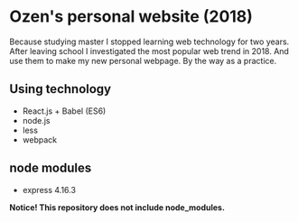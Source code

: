 # Ozen's personal website (2018)
Because studying master I stopped learning web technology for two years.
After leaving school I investigated the most popular web trend in 2018.
And use them to make my new personal webpage. By the way as a practice.

## Using technology
 * React.js + Babel (ES6)
 * node.js
 * less
 * webpack

## node modules
 * express 4.16.3

**Notice! This repository does not include node_modules.**


